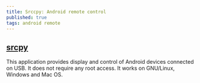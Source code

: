 ```yaml
---
title: Srccpy: Android remote control
published: true
tags: android remote
---
```

## [srcpy](https://github.com/Genymobile/scrcpy/blob/master/README.md)

This application provides display and control of Android devices connected on USB. It does not require any root access. It works on GNU/Linux, Windows and Mac OS.
